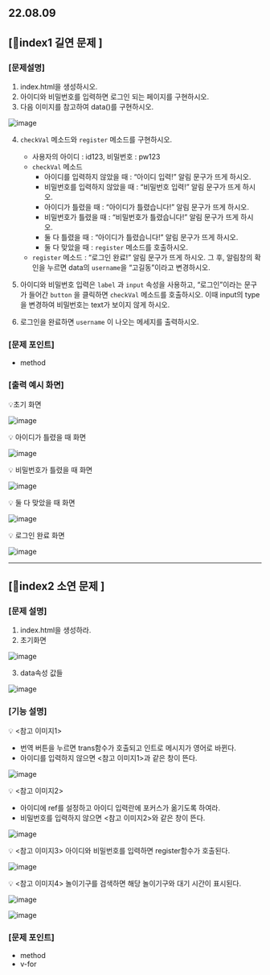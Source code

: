 ## 22.08.09

## [🐼index1 길연 문제 ]

### [문제설명]

1. index.html을 생성하시오.
2. 아이디와 비밀번호를 입력하면 로그인 되는 페이지를 구현하시오.
3. 다음 이미지를 참고하여 data()를 구현하시오.

![image](https://user-images.githubusercontent.com/109563072/183616063-9ccc8b6b-c1a5-45f7-bdee-8b2406035c64.png)

4. `checkVal` 메소드와 `register` 메소드를 구현하시오.
    - 사용자의 아이디 : id123, 비밀번호 : pw123
    - `checkVal` 메소드
        - 아이디를 입력하지 않았을 때 : “아이디 입력!” 알림 문구가 뜨게 하시오.
        - 비밀번호를 입력하지 않았을 때 : “비밀번호 입력!” 알림 문구가 뜨게 하시오.
        - 아이디가 틀렸을 때 : “아이디가 틀렸습니다!” 알림 문구가 뜨게 하시오.
        - 비밀번호가  틀렸을 때 : “비밀번호가 틀렸습니다!” 알림 문구가 뜨게 하시오.
        - 둘 다 틀렸을 때 : “아이디가 틀렸습니다!” 알림 문구가 뜨게 하시오.
        - 둘 다 맞았을 때 :  `register` 메소드를 호출하시오.
    - `register` 메소드 : “로그인 완료!” 알림 문구가 뜨게 하시오. 그 후, 알림창의 확인을 누르면 data의 `username`을 “고길동”이라고 변경하시오.
    
5. 아이디와 비밀번호 입력은 `label` 과 `input` 속성을 사용하고, “로그인”이라는 문구가 들어간 `button` 을 클릭하면 `checkVal` 메소드를 호출하시오. 이때 input의 type을 변경하여 비밀번호는 text가 보이지 않게 하시오.
6.  로그인을 완료하면 `username` 이 나오는 메세지를 출력하시오.

### [문제 포인트]

- method

### [출력 예시 화면]

💡초기 화면<br>

![image](https://user-images.githubusercontent.com/109563072/183616348-8698cca9-8da2-4d33-b56f-599ce01d1319.png)


💡 아이디가 틀렸을 때 화면<br>

![image](https://user-images.githubusercontent.com/109563072/183616394-23386379-fc43-4787-bd9c-2956545a7d45.png)

💡 비밀번호가 틀렸을 때 화면<br>

![image](https://user-images.githubusercontent.com/109563072/183616675-7aaed9ae-dd44-43e7-8be1-341ebdf56aee.png)

💡 둘 다 맞았을 때 화면<br>

![image](https://user-images.githubusercontent.com/109563072/183616816-f5d92830-21fd-4b93-8bf5-d2a2cd472ca5.png)

💡 로그인 완료 화면<br>

![image](https://user-images.githubusercontent.com/109563072/183616898-1949e9e0-9e0c-47ac-be7d-785b3ddcdb33.png)


<hr/>

## [🦊index2 소연 문제 ]

### [문제 설명]

1. index.html을 생성하라.
2. 초기화면
    
![image](https://user-images.githubusercontent.com/109563072/183617362-b16c67fb-7add-4600-a63d-c123daeb1177.png)

    
3. data속성 값들
    
![image](https://user-images.githubusercontent.com/109563072/183617405-a833e4f5-7c4f-4cc5-a81c-255bd9257a2e.png)
    

### [기능 설명]

💡 <참고 이미지1>

- 번역 버튼을 누르면 trans함수가 호출되고 인트로 메시지가 영어로 바뀐다.
- 아이디를 입력하지 않으면 <참고 이미지1>과 같은 창이 뜬다.

![image](https://user-images.githubusercontent.com/109563072/183617479-dbed14b1-04b0-42f2-b0b5-6f1756ea94c0.png)

💡 <참고 이미지2>
- 아이디에 ref를 설정하고 아이디 입력란에 포커스가 옮기도록 하여라.
- 비밀번호를 입력하지 않으면 <참고 이미지2>와 같은 창이 뜬다.

![image](https://user-images.githubusercontent.com/109563072/183617540-3ee7f392-a4a6-474d-8bc6-a92a7bf904ef.png)

💡 <참고 이미지3> 아이디와 비밀번호를 입력하면 register함수가 호출된다.

![image](https://user-images.githubusercontent.com/109563072/183617616-f375b11c-699e-48b1-8051-1c8311c60992.png)

💡 <참고 이미지4> 놀이기구를 검색하면 해당 놀이기구와 대기 시간이 표시된다. 

![image](https://user-images.githubusercontent.com/109563072/183617651-c12dc225-eb14-4b77-87cd-f9e83476dec1.png)

![image](https://user-images.githubusercontent.com/109563072/183617687-6df6fd33-7f96-4db3-9e63-0cf1bd643787.png)

### [문제 포인트]

- method
- v-for



